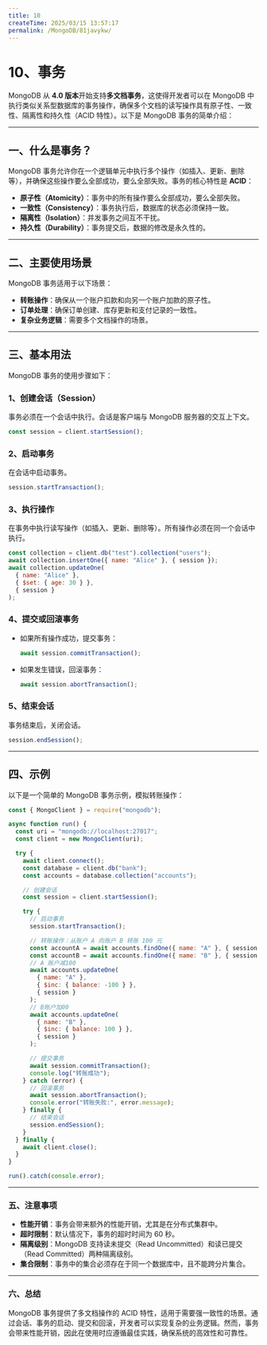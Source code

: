 ```yaml
---
title: 10
createTime: 2025/03/15 13:57:17
permalink: /MongoDB/81javykw/
---
```

# 10、事务

MongoDB 从 **4.0 版本**开始支持**多文档事务**，这使得开发者可以在 MongoDB 中执行类似关系型数据库的事务操作，确保多个文档的读写操作具有原子性、一致性、隔离性和持久性（ACID 特性）。以下是 MongoDB 事务的简单介绍：

---

## 一、什么是事务？

MongoDB 事务允许你在一个逻辑单元中执行多个操作（如插入、更新、删除等），并确保这些操作要么全部成功，要么全部失败。事务的核心特性是 **ACID**：

- **原子性（Atomicity）**：事务中的所有操作要么全部成功，要么全部失败。
- **一致性（Consistency）**：事务执行后，数据库的状态必须保持一致。
- **隔离性（Isolation）**：并发事务之间互不干扰。
- **持久性（Durability）**：事务提交后，数据的修改是永久性的。

---

## 二、主要使用场景

MongoDB 事务适用于以下场景：

- **转账操作**：确保从一个账户扣款和向另一个账户加款的原子性。
- **订单处理**：确保订单创建、库存更新和支付记录的一致性。
- **复杂业务逻辑**：需要多个文档操作的场景。

---

## 三、基本用法

MongoDB 事务的使用步骤如下：

### 1、创建会话（Session）

事务必须在一个会话中执行。会话是客户端与 MongoDB 服务器的交互上下文。

```javascript
const session = client.startSession();
```

### 2、启动事务

在会话中启动事务。

```javascript
session.startTransaction();
```

### 3、执行操作

在事务中执行读写操作（如插入、更新、删除等）。所有操作必须在同一个会话中执行。

```javascript
const collection = client.db("test").collection("users");
await collection.insertOne({ name: "Alice" }, { session });
await collection.updateOne(
  { name: "Alice" },
  { $set: { age: 30 } },
  { session }
);
```

### 4、提交或回滚事务

- 如果所有操作成功，提交事务：
  ```javascript
  await session.commitTransaction();
  ```
- 如果发生错误，回滚事务：
  ```javascript
  await session.abortTransaction();
  ```

### 5、结束会话

事务结束后，关闭会话。

```javascript
session.endSession();
```

---

## 四、示例

以下是一个简单的 MongoDB 事务示例，模拟转账操作：

```javascript
const { MongoClient } = require("mongodb");

async function run() {
  const uri = "mongodb://localhost:27017";
  const client = new MongoClient(uri);

  try {
    await client.connect();
    const database = client.db("bank");
    const accounts = database.collection("accounts");

    // 创建会话
    const session = client.startSession();

    try {
      // 启动事务
      session.startTransaction();

      // 转账操作：从账户 A 向账户 B 转账 100 元
      const accountA = await accounts.findOne({ name: "A" }, { session });
      const accountB = await accounts.findOne({ name: "B" }, { session });
      // A 账户减100
      await accounts.updateOne(
        { name: "A" },
        { $inc: { balance: -100 } },
        { session }
      );
      // B账户加00
      await accounts.updateOne(
        { name: "B" },
        { $inc: { balance: 100 } },
        { session }
      );

      // 提交事务
      await session.commitTransaction();
      console.log("转账成功");
    } catch (error) {
      // 回滚事务
      await session.abortTransaction();
      console.error("转账失败:", error.message);
    } finally {
      // 结束会话
      session.endSession();
    }
  } finally {
    await client.close();
  }
}

run().catch(console.error);
```

---

### 五、注意事项

- **性能开销**：事务会带来额外的性能开销，尤其是在分布式集群中。
- **超时限制**：默认情况下，事务的超时时间为 60 秒。
- **隔离级别**：MongoDB 支持读未提交（Read Uncommitted）和读已提交（Read Committed）两种隔离级别。
- **集合限制**：事务中的集合必须存在于同一个数据库中，且不能跨分片集合。

---

### 六、总结

MongoDB 事务提供了多文档操作的 ACID 特性，适用于需要强一致性的场景。通过会话、事务的启动、提交和回滚，开发者可以实现复杂的业务逻辑。然而，事务会带来性能开销，因此在使用时应遵循最佳实践，确保系统的高效性和可靠性。
